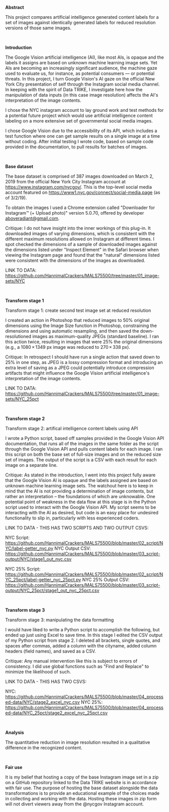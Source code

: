 ****Abstract****

This project compares artificial intelligence generated content labels for a set of images against identically generated labels for reduced resolution versions of those same images.


<br>

****Introduction****

The Google Vision artificial intelligence (AI), like most AIs, is opaque and the labels it assigns are based on unknown machine learning image sets. Yet AIs are becoming an increasingly significant audience, the machine gaze used to evaluate us, for instance, as potential consumers — or potential threats. In this project, I turn Google Vision's AI gaze on the official New York City presentation of self through the Instagram social media channel. In keeping with the spirit of Data TRIKE, I investigate here how the manipulation of data inputs (in this case image resolution) affects the AI's interpretation of the image contents.

I chose the NYC instagram account to lay ground work and test methods for a potential future project which would use artificial intelligence content labeling on a more extensive set of governmental social media images.

I chose Google Vision due to the accessibility of its API, which includes a test function where one can get sample results on a single image at a time without coding. After initial testing I wrote code, based on sample code provided in the documentation, to pull results for batches of images.


<br>

****Base dataset****

The base dataset is comprised of 387 images downloaded on March 2, 2019 from the official New York City Instagram account at https://www.instagram.com/nycgov/. This is the top-level social media account featured on https://www1.nyc.gov/connect/social-media.page (as of 3/2/19).

To obtain the images I used a Chrome extension called "Downloader for Instagram™ (+ Upload photo)" version 5.0.70, offered by developer aboveradiant@gmail.com. 

Critique: I do not have insight into the inner workings of this plug-in. It downloaded images of varying dimensions, which is consistent with the different maximum resolutions allowed on Instagram at different times. I spot checked the dimensions of a sample of downloaded images against the dimensions listed under "Inspect Element" in the Safari browser when viewing the Instagram page and found that the "natural" dimensions listed were consistent with the dimensions of the images as downloaded.

LINK TO DATA: https://github.com/HannimalCrackers/MALS75500/tree/master/01_image-sets/NYC


<br>

****Transform stage 1****

Transform stage 1: create second test image set at reduced resolution

I created an action in Photoshop that reduced images to 50% original dimensions using the Image Size function in Photoshop, constraining the dimensions and using automatic resampling, and then saved the down-resolutioned images as maximum-quality JPEGs (standard baseline). I ran this action twice, resulting in images that were 25% the original dimensions (e.g., a 1080 × 1349 px image was reduced to 270 × 338 px).

Critique: In retrospect I should have run a single action that saved down to 25% in one step, as JPEG is a lossy compression format and introducing an extra level of saving as a JPEG could potentially introduce compression artifacts that might influence the Google Vision artificial intelligence's interpretation of the image contents.

LINK TO DATA: https://github.com/HannimalCrackers/MALS75500/tree/master/01_image-sets/NYC_25pct


<br>

****Transform stage 2****

Transform stage 2: artifical intelligence content labels using API

I wrote a Python script, based off samples provided in the Google Vision API documentation, that runs all of the images in the same folder as the script through the Google Vision API and pulls content labels for each image. I ran this script on both the base set of full-size images and on the reduced size set of images. The output of the script is a CSV with each result for each image on a separate line.


Critique: As stated in the introduction, I went into this project fully aware that the Google Vision AI is opaque and the labels assigned are based on unknown machine learning image sets. The watchout here is to keep in mind that the AI is not providing a determination of image contents, but rather an interpretation – the foundations of which are unknowable. One potential point of weakness in the data flow at this stage is in the Python script used to interact with the Google Vision API. My script seems to be interacting with the AI as desired, but code is an easy place for undesired functionality to slip in, particularly with less experienced coders.

LINK TO DATA - THIS HAS TWO SCRIPTS AND TWO OUTPUT CSVS:

NYC Script: https://github.com/HannimalCrackers/MALS75500/blob/master/02_script/NYC/label-getter_nyc.py
NYC Output CSV: https://github.com/HannimalCrackers/MALS75500/blob/master/03_script-output/NYC/stage1_out_nyc.csv

NYC 25% Script: https://github.com/HannimalCrackers/MALS75500/blob/master/02_script/NYC_25pct/label-getter_nyc_25pct.py
NYC 25% Output CSV: https://github.com/HannimalCrackers/MALS75500/blob/master/03_script-output/NYC_25pct/stage1_out_nyc_25pct.csv

<br>

****Transform stage 3****

Transform stage 3: manipulating the data formatting

I would have liked to write a Python script to accomplish the following, but ended up just using Excel to save time. In this stage I edited the CSV output of my Python script from stage 2. I deleted all brackets, single quotes, and spaces after commas, added a column with the cityname, added column headers (field names), and saved as a CSV.

Critique: Any manual intervention like this is subject to errors of consistency. I did use global functions such as "Find and Replace" to minimize the likelihood of such.

LINK TO DATA - THIS HAS TWO CSVS:

NYC: https://github.com/HannimalCrackers/MALS75500/blob/master/04_processed-data/NYC/stage2_excel_nyc.csv
NYC 25%: https://github.com/HannimalCrackers/MALS75500/blob/master/04_processed-data/NYC_25pct/stage2_excel_nyc_25pct.csv


<br>

****Analysis****

The quantitative reduction in image resolution resulted in a qualitative difference in the recognized content.


<br>

****Fair use****

It is my belief that hosting a copy of the base Instagram image set in a zip on a GitHub repository linked to the Data TRIKE website is in accordance with fair use. The purpose of hosting the base dataset alongside the data transformations is to provide an educational example of the choices made in collecting and working with the data. Hosting these images in zip form will not divert viewers away from the @nycgov Instagram account.
